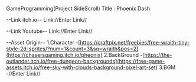 GameProgramming(Project SideScroll)
Title : Phoenix Dash

--Link itch.io--
Link://Enter Link//

--Link Youtube--
Link://Enter LInk//

--Asset Origin--
1.Character
  -[https://craftpix.net/freebies/free-wraith-tiny-style-2d-sprites/?num=1&count=3&sq=wraith&pos=2](https://chasersgaming.itch.io/pheonix)
2.BackGround
  -[https://the-outlander.itch.io/free-dungeon-backgrounds](https://free-game-assets.itch.io/free-sky-with-clouds-background-pixel-art-set)
3.BGM
  -//Enter Link//

